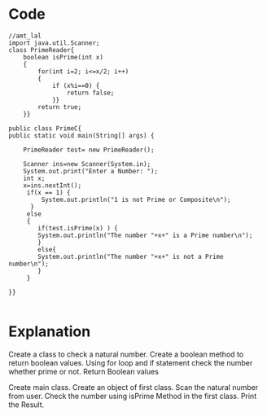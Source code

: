 # Code
```
//amt_lal
import java.util.Scanner;
class PrimeReader{
	boolean isPrime(int x)
	{
		for(int i=2; i<=x/2; i++)
		{
			if (x%i==0) {
				return false;
			}}
		return true;
	}}

public class PrimeC{
public static void main(String[] args) {
		
	PrimeReader test= new PrimeReader();
	
	Scanner ins=new Scanner(System.in);
	System.out.print("Enter a Number: ");
	int x;
	x=ins.nextInt();
	 if(x == 1) {
         System.out.println("1 is not Prime or Composite\n");
      } 
	 else
	 {
		if(test.isPrime(x) ) {
		System.out.println("The number "+x+" is a Prime number\n");
		}
		else{
		System.out.println("The number "+x+" is not a Prime number\n");
		}
	 }
	
}}


```

# Explanation
Create a class to check a natural number.
Create a boolean method to return boolean values.
Using for loop and if statement check the number whether prime or not.
Return Boolean values

Create main class.
Create an object of first class.
Scan the natural number from user.
Check the number using isPrime Method in the first class.
Print the Result.
